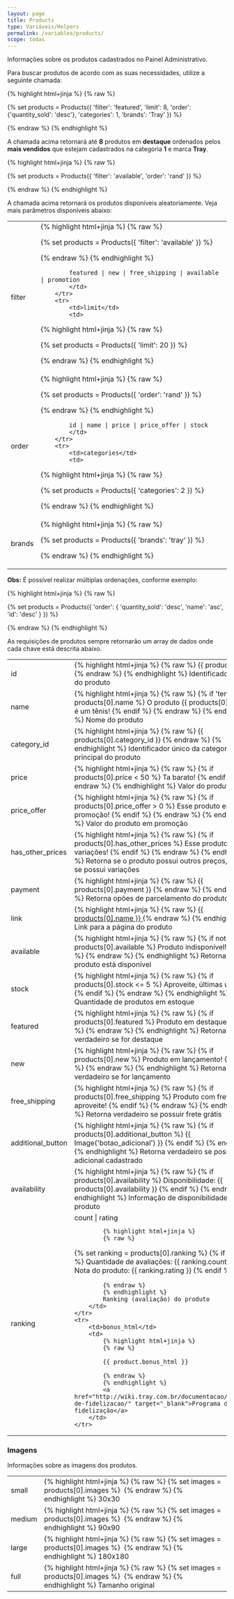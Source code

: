 ```yaml
---
layout: page
title: Products
type: Variáveis/Helpers
permalink: /variables/products/
scope: todas
---
```


Informações sobre os produtos cadastrados no Painel Administrativo.

Para buscar produtos de acordo com as suas necessidades, utilize a seguinte chamada:

{% highlight html+jinja %}
{% raw %}

{% set products = Products({
    'filter': 'featured',
    'limit': 8,
    'order': {'quantity_sold': 'desc'},
    'categories': 1,
    'brands': 'Tray'
}) %}

{% endraw %}
{% endhighlight %}

A chamada acima retornará até **8** produtos em **destaque** ordenados pelos **mais vendidos** que estejam cadastrados na categoria **1** e marca **Tray**.

{% highlight html+jinja %}
{% raw %}

{% set products = Products({
    'filter': 'available',
    'order': 'rand'
}) %}

{% endraw %}
{% endhighlight %}

A chamada acima retornará os produtos disponíveis aleatoriamente. Veja mais parâmetros disponíveis abaixo:

<table>
    <tbody>
        <tr>
            <td>filter</td>
            <td>
{% highlight html+jinja %}
{% raw %}

{% set products = Products({
    'filter': 'available'
}) %}

{% endraw %}
{% endhighlight %}

            featured | new | free_shipping | available | promotion
            </td>
        </tr>
        <tr>
            <td>limit</td>
            <td>
{% highlight html+jinja %}
{% raw %}

{% set products = Products({
    'limit': 20
}) %}

{% endraw %}
{% endhighlight %}
            </td>
        </tr>
        <tr>
            <td>order</td>
            <td>
{% highlight html+jinja %}
{% raw %}

{% set products = Products({
    'order': 'rand'
}) %}

{% endraw %}
{% endhighlight %}

            id | name | price | price_offer | stock
            </td>
        </tr>
        <tr>
            <td>categories</td>
            <td>
{% highlight html+jinja %}
{% raw %}

{% set products = Products({
    'categories': 2
}) %}

{% endraw %}
{% endhighlight %}
            </td>
        </tr>
        <tr>
            <td>brands</td>
            <td>
{% highlight html+jinja %}
{% raw %}

{% set products = Products({
    'brands': 'tray'
}) %}

{% endraw %}
{% endhighlight %}
            </td>
        </tr>
    </tbody>
</table>

**Obs:** É possível realizar múltiplas ordenações, conforme exemplo:

{% highlight html+jinja %}
{% raw %}

{% set products = Products({
    'order': {
        'quantity_sold': 'desc',
        'name': 'asc',
        'id': 'desc'
    }
}) %}

{% endraw %}
{% endhighlight %}

As requisições de produtos sempre retornarão um array de dados onde cada chave está descrita abaixo.

<table>
    <tr>
        <td>id</td>
        <td>
            {% highlight html+jinja %}
            {% raw %}
            {{ products[0].id }}
            {% endraw %}
            {% endhighlight %}
            Identificador único do produto
        </td>
    </tr>
    <tr>
        <td>name</td>
        <td>
            {% highlight html+jinja %}
            {% raw %}
{% if 'tenis' in products[0].name %}
    O produto {{ products[0].name }} é um tênis!
{% endif %}
            {% endraw %}
            {% endhighlight %}
            Nome do produto
        </td>
    </tr>
    <tr>
        <td>category_id</td>
        <td>
            {% highlight html+jinja %}
            {% raw %}
            {{ products[0].category_id }}
            {% endraw %}
            {% endhighlight %}
            Identificador único da categoria principal do produto
        </td>
    </tr>
    <tr>
        <td>price</td>
        <td>
            {% highlight html+jinja %}
            {% raw %}
{% if products[0].price < 50 %}
    Ta barato!
{% endif %}
            {% endraw %}
            {% endhighlight %}
            Valor do produto
        </td>
    </tr>
    <tr>
        <td>price_offer</td>
        <td>
            {% highlight html+jinja %}
            {% raw %}
{% if products[0].price_offer > 0 %}
    Esse produto está em promoção!
{% endif %}
            {% endraw %}
            {% endhighlight %}
            Valor do produto em promoção
        </td>
    </tr>
    <tr>
        <td>has_other_prices</td>
        <td>
            {% highlight html+jinja %}
            {% raw %}
{% if products[0].has_other_prices %}
    Esse produto tem variações!
{% endif %}
            {% endraw %}
            {% endhighlight %}
            Retorna se o produto possui outros preços, ou seja, se possui variações
        </td>
    </tr>
    <tr>
        <td>payment</td>
        <td>
            {% highlight html+jinja %}
            {% raw %}
{{ products[0].payment }}
            {% endraw %}
            {% endhighlight %}
            Retorna opões de parcelamento do produto
        </td>
    </tr>
    <tr>
        <td>link</td>
        <td>
            {% highlight html+jinja %}
            {% raw %}
<a href="{{ products[0].link }}"> 
    {{ products[0].name }} 
</a>
            {% endraw %}
            {% endhighlight %}
            Link para a página do produto
        </td>
    </tr>
    <tr>
        <td>available</td>
        <td>
            {% highlight html+jinja %}
            {% raw %}
{% if not products[0].available %}
    Produto indisponível!
{% endif %}
            {% endraw %}
            {% endhighlight %}
            Retorna se o produto está disponível
        </td>
    </tr>
    <tr>
        <td>stock</td>
        <td>
            {% highlight html+jinja %}
            {% raw %}
{% if products[0].stock <= 5 %}
    Aproveite, últimas unidades!
{% endif %}
            {% endraw %}
            {% endhighlight %}
            Quantidade de produtos em estoque
        </td>
    </tr>
    <tr>
        <td>featured</td>
        <td>
            {% highlight html+jinja %}
            {% raw %}
{% if products[0].featured %}
    Produto em destaque!
{% endif %}
            {% endraw %}
            {% endhighlight %}
            Retorna verdadeiro se for destaque
        </td>
    </tr>
    <tr>
        <td>new</td>
        <td>
            {% highlight html+jinja %}
            {% raw %}
{% if products[0].new %}
    Produto em lançamento!
{% endif %}
            {% endraw %}
            {% endhighlight %}
            Retorna verdadeiro se for lançamento
        </td>
    </tr>
    <tr>
        <td>free_shipping</td>
        <td>
            {% highlight html+jinja %}
            {% raw %}
{% if products[0].free_shipping %}
    Produto com frete grátis, aproveite!
{% endif %}
            {% endraw %}
            {% endhighlight %}
            Retorna verdadeiro se possuir frete grátis
        </td>
    </tr>
    <tr>
        <td>additional_button</td>
        <td>
            {% highlight html+jinja %}
            {% raw %}
{% if products[0].additional_button %}
    {{ Image('botao_adicional') }}
{% endif %}
            {% endraw %}
            {% endhighlight %}
            Retorna verdadeiro se possuir botão adicional cadastrado
        </td>
    </tr>
    <tr>
        <td>availability</td>
        <td>
            {% highlight html+jinja %}
            {% raw %}
{% if products[0].availability %}
    Disponibilidade: {{ products[0].availability }}
{% endif %}
            {% endraw %}
            {% endhighlight %}
            Informação de disponibilidade do produto
        </td>
    </tr>
    <tr>
        <td>ranking</td>
        <td>
            count | rating

            {% highlight html+jinja %}
            {% raw %}

{% set ranking = products[0].ranking %}
{% if ranking %}
    Quantidade de avaliações: {{ ranking.count }} <br>
    Nota do produto: {{ ranking.rating }}
{% endif %}

            {% endraw %}
            {% endhighlight %}
            Ranking (avaliação) do produto
        </td>
    </tr>
    <tr>
        <td>bonus_html</td>
        <td>
            {% highlight html+jinja %}
            {% raw %}

            {{ product.bonus_html }}

            {% endraw %}
            {% endhighlight %}
            <a href="http://wiki.tray.com.br/documentacao/programa-de-fidelizacao/" target="_blank">Programa de fidelização</a>
        </td>
    </tr>
</table>

### Imagens

Informações sobre as imagens dos produtos.

<table>
    <tr>
        <td>small</td>
        <td>
            {% highlight html+jinja %}
            {% raw %}
{% set images = products[0].images %}
<img src="{{ images[0].small }}" alt="">
            {% endraw %}
            {% endhighlight %}
            30x30
        </td>
    </tr>
    <tr>
        <td>medium</td>
        <td>
            {% highlight html+jinja %}
            {% raw %}
{% set images = products[0].images %}
<img src="{{ images[0].medium }}" alt="">
            {% endraw %}
            {% endhighlight %}
            90x90
        </td>
    </tr>
    <tr>
        <td>large</td>
        <td>
            {% highlight html+jinja %}
            {% raw %}
{% set images = products[0].images %}
<img src="{{ images[0].large }}" alt="">
            {% endraw %}
            {% endhighlight %}
            180x180
        </td>
    </tr>
    <tr>
        <td>full</td>
        <td>
            {% highlight html+jinja %}
            {% raw %}
{% set images = products[0].images %}
<img src="{{ images[0].full }}" alt="">
            {% endraw %}
            {% endhighlight %}
            Tamanho original
        </td>
    </tr>
</table>
